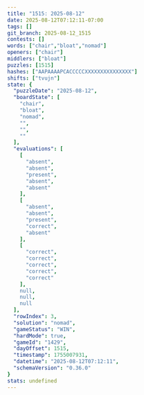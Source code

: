 ```yaml
---
title: "1515: 2025-08-12"
date: 2025-08-12T07:12:11-07:00
tags: []
git_branch: 2025-08-12_1515
contests: []
words: ["chair","bloat","nomad"]
openers: ["chair"]
middlers: ["bloat"]
puzzles: [1515]
hashes: ["AAPAAAAPCACCCCCXXXXXXXXXXXXXXX"]
shifts: ["tvujn"]
state: {
  "puzzleDate": "2025-08-12",
  "boardState": [
    "chair",
    "bloat",
    "nomad",
    "",
    "",
    ""
  ],
  "evaluations": [
    [
      "absent",
      "absent",
      "present",
      "absent",
      "absent"
    ],
    [
      "absent",
      "absent",
      "present",
      "correct",
      "absent"
    ],
    [
      "correct",
      "correct",
      "correct",
      "correct",
      "correct"
    ],
    null,
    null,
    null
  ],
  "rowIndex": 3,
  "solution": "nomad",
  "gameStatus": "WIN",
  "hardMode": true,
  "gameId": "1429",
  "dayOffset": 1515,
  "timestamp": 1755007931,
  "datetime": "2025-08-12T07:12:11",
  "schemaVersion": "0.36.0"
}
stats: undefined
---
```

<!-- more -->
